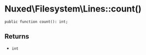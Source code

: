 # Nuxed\\Filesystem\\Lines::count()




``` Hack
public function count(): int;
```




## Returns




+ ` int `